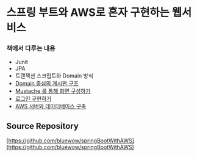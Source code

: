 # 스프링 부트와 AWS로 혼자 구현하는 웹서비스

### 책에서 다루는 내용
* Junit
* JPA
* 트랜잭션 스크립트와 Domain 방식
* [Domain 중심의 게시판 구조](https://github.com/bluewow/book/blob/master/SpringBootWithAWS/contents/DomainPosts.md)
* [Mustache 를 통해 화면 구성하기](https://github.com/bluewow/book/blob/master/SpringBootWithAWS/contents/CRUD.md)
* [로그인 구현하기](https://github.com/bluewow/book/blob/master/SpringBootWithAWS/contents/SecurityAndOAuth2.0.md)
* [AWS 서버와 데이터베이스 구축](https://www.notion.so/SpringBootWithAWS-AWS-955203fb7ade43dd8cb95fb167c0ce18)

## Source Repository
[https://github.com/bluewow/springBootWithAWS](https://github.com/bluewow/springBootWithAWS)
<!--stackedit_data:
eyJoaXN0b3J5IjpbLTU4NTQyODM1Myw5OTQwNTY1NTddfQ==
-->
